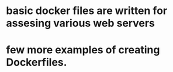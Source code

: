 # basic docker files are written for assesing various web servers
# few more examples of creating Dockerfiles. 
